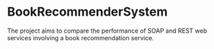 # BookRecommenderSystem
The project aims to compare the performance of SOAP and REST web services involving a book recommendation service.
